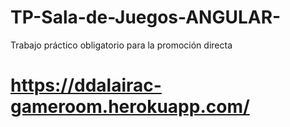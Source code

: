 # TP-Sala-de-Juegos-ANGULAR-
Trabajo práctico obligatorio para la promoción directa

# https://ddalairac-gameroom.herokuapp.com/

